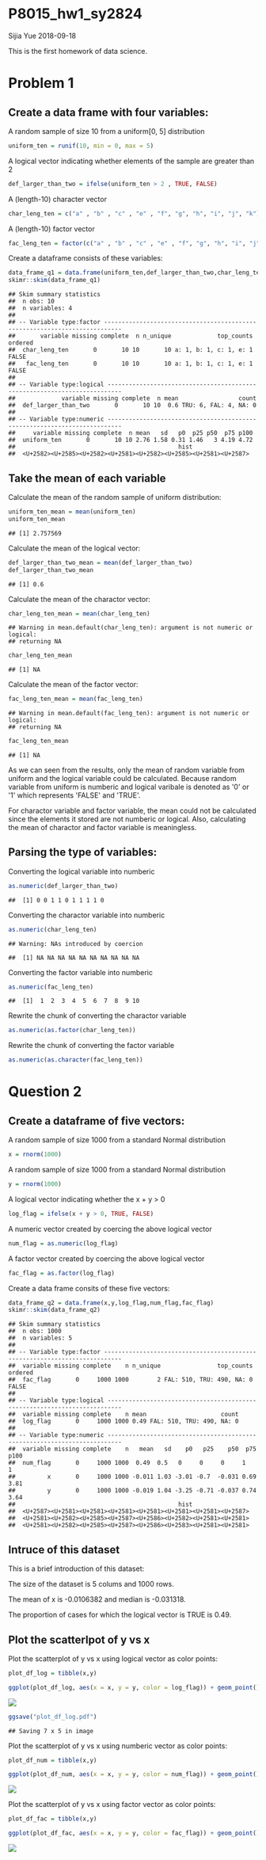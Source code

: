 P8015\_hw1\_sy2824
================
Sijia Yue
2018-09-18

This is the first homework of data science.

Problem 1
=========

Create a data frame with four variables:
----------------------------------------

A random sample of size 10 from a uniform\[0, 5\] distribution

``` r
uniform_ten = runif(10, min = 0, max = 5)
```

A logical vector indicating whether elements of the sample are greater than 2

``` r
def_larger_than_two = ifelse(uniform_ten > 2 , TRUE, FALSE)
```

A (length-10) character vector

``` r
char_leng_ten = c("a" , "b" , "c" , "e" , "f", "g", "h", "i", "j", "k")
```

A (length-10) factor vector

``` r
fac_leng_ten = factor(c("a" , "b" , "c" , "e" , "f", "g", "h", "i", "j", "k"))
```

Create a dataframe consists of these variables:

``` r
data_frame_q1 = data.frame(uniform_ten,def_larger_than_two,char_leng_ten,fac_leng_ten)
skimr::skim(data_frame_q1)
```

    ## Skim summary statistics
    ##  n obs: 10 
    ##  n variables: 4 
    ## 
    ## -- Variable type:factor ---------------------------------------------------------------------------
    ##       variable missing complete  n n_unique             top_counts ordered
    ##  char_leng_ten       0       10 10       10 a: 1, b: 1, c: 1, e: 1   FALSE
    ##   fac_leng_ten       0       10 10       10 a: 1, b: 1, c: 1, e: 1   FALSE
    ## 
    ## -- Variable type:logical --------------------------------------------------------------------------
    ##             variable missing complete  n mean                 count
    ##  def_larger_than_two       0       10 10  0.6 TRU: 6, FAL: 4, NA: 0
    ## 
    ## -- Variable type:numeric --------------------------------------------------------------------------
    ##     variable missing complete  n mean   sd   p0  p25 p50  p75 p100
    ##  uniform_ten       0       10 10 2.76 1.58 0.31 1.46   3 4.19 4.72
    ##                                              hist
    ##  <U+2582><U+2585><U+2582><U+2581><U+2582><U+2585><U+2581><U+2587>

Take the mean of each variable
------------------------------

Calculate the mean of the random sample of uniform distribution:

``` r
uniform_ten_mean = mean(uniform_ten)
uniform_ten_mean
```

    ## [1] 2.757569

Calculate the mean of the logical vector:

``` r
def_larger_than_two_mean = mean(def_larger_than_two)
def_larger_than_two_mean
```

    ## [1] 0.6

Calculate the mean of the charactor vector:

``` r
char_leng_ten_mean = mean(char_leng_ten)
```

    ## Warning in mean.default(char_leng_ten): argument is not numeric or logical:
    ## returning NA

``` r
char_leng_ten_mean
```

    ## [1] NA

Calculate the mean of the factor vector:

``` r
fac_leng_ten_mean = mean(fac_leng_ten)
```

    ## Warning in mean.default(fac_leng_ten): argument is not numeric or logical:
    ## returning NA

``` r
fac_leng_ten_mean
```

    ## [1] NA

As we can seen from the results, only the mean of random variable from uniform and the logical variable could be calculated. Because random variable from uniform is numberic and logical varibale is denoted as '0' or '1' which represents 'FALSE' and 'TRUE'.

For charactor variable and factor variable, the mean could not be calculated since the elements it stored are not numberic or logical. Also, calculating the mean of charactor and factor variable is meaningless.

Parsing the type of variables:
------------------------------

Converting the logical variable into numberic

``` r
as.numeric(def_larger_than_two)
```

    ##  [1] 0 0 1 1 0 1 1 1 1 0

Converting the charactor variable into numberic

``` r
as.numeric(char_leng_ten)
```

    ## Warning: NAs introduced by coercion

    ##  [1] NA NA NA NA NA NA NA NA NA NA

Converting the factor variable into numberic

``` r
as.numeric(fac_leng_ten)
```

    ##  [1]  1  2  3  4  5  6  7  8  9 10

Rewrite the chunk of converting the charactor variable

``` r
as.numeric(as.factor(char_leng_ten))
```

Rewrite the chunk of converting the factor variable

``` r
as.numeric(as.character(fac_leng_ten))
```

Question 2
==========

Create a dataframe of five vectors:
-----------------------------------

A random sample of size 1000 from a standard Normal distribution

``` r
x = rnorm(1000)
```

A random sample of size 1000 from a standard Normal distribution

``` r
y = rnorm(1000)
```

A logical vector indicating whether the x + y &gt; 0

``` r
log_flag = ifelse(x + y > 0, TRUE, FALSE)
```

A numeric vector created by coercing the above logical vector

``` r
num_flag = as.numeric(log_flag)
```

A factor vector created by coercing the above logical vector

``` r
fac_flag = as.factor(log_flag)
```

Create a data frame consits of these five vectors:

``` r
data_frame_q2 = data.frame(x,y,log_flag,num_flag,fac_flag)
skimr::skim(data_frame_q2)
```

    ## Skim summary statistics
    ##  n obs: 1000 
    ##  n variables: 5 
    ## 
    ## -- Variable type:factor ---------------------------------------------------------------------------
    ##  variable missing complete    n n_unique                top_counts ordered
    ##  fac_flag       0     1000 1000        2 FAL: 510, TRU: 490, NA: 0   FALSE
    ## 
    ## -- Variable type:logical --------------------------------------------------------------------------
    ##  variable missing complete    n mean                     count
    ##  log_flag       0     1000 1000 0.49 FAL: 510, TRU: 490, NA: 0
    ## 
    ## -- Variable type:numeric --------------------------------------------------------------------------
    ##  variable missing complete    n   mean   sd    p0   p25    p50  p75 p100
    ##  num_flag       0     1000 1000  0.49  0.5   0     0     0     1    1   
    ##         x       0     1000 1000 -0.011 1.03 -3.01 -0.7  -0.031 0.69 3.81
    ##         y       0     1000 1000 -0.019 1.04 -3.25 -0.71 -0.037 0.74 3.64
    ##                                              hist
    ##  <U+2587><U+2581><U+2581><U+2581><U+2581><U+2581><U+2581><U+2587>
    ##  <U+2581><U+2582><U+2585><U+2587><U+2586><U+2582><U+2581><U+2581>
    ##  <U+2581><U+2582><U+2585><U+2587><U+2586><U+2583><U+2581><U+2581>

Intruce of this dataset
-----------------------

This is a brief introduction of this dataset:

The size of the dataset is 5 colums and 1000 rows.

The mean of x is -0.0106382 and median is -0.031318.

The proportion of cases for which the logical vector is TRUE is 0.49.

Plot the scatterlpot of y vs x
------------------------------

Plot the scatterplot of y vs x using logical vector as color points:

``` r
plot_df_log = tibble(x,y)

ggplot(plot_df_log, aes(x = x, y = y, color = log_flag)) + geom_point()
```

![](P8015_hw1_sy2824_files/figure-markdown_github/unnamed-chunk-20-1.png)

``` r
ggsave("plot_df_log.pdf")
```

    ## Saving 7 x 5 in image

Plot the scatterplot of y vs x using numberic vector as color points:

``` r
plot_df_num = tibble(x,y)

ggplot(plot_df_num, aes(x = x, y = y, color = num_flag)) + geom_point()
```

![](P8015_hw1_sy2824_files/figure-markdown_github/unnamed-chunk-21-1.png)

Plot the scatterplot of y vs x using factor vector as color points:

``` r
plot_df_fac = tibble(x,y)

ggplot(plot_df_fac, aes(x = x, y = y, color = fac_flag)) + geom_point()
```

![](P8015_hw1_sy2824_files/figure-markdown_github/unnamed-chunk-22-1.png)
